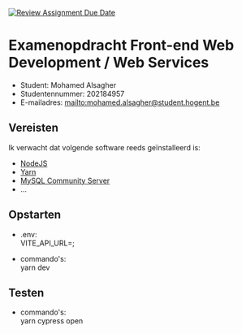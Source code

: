[![Review Assignment Due Date](https://classroom.github.com/assets/deadline-readme-button-24ddc0f5d75046c5622901739e7c5dd533143b0c8e959d652212380cedb1ea36.svg)](https://classroom.github.com/a/TA_3CB_a)
# Examenopdracht Front-end Web Development / Web Services


- Student: Mohamed Alsagher
- Studentennummer: 202184957
- E-mailadres: <mailto:mohamed.alsagher@student.hogent.be>

## Vereisten

Ik verwacht dat volgende software reeds geïnstalleerd is:

- [NodeJS](https://nodejs.org)
- [Yarn](https://yarnpkg.com)
- [MySQL Community Server](https://dev.mysql.com/downloads/mysql/)
- ...


## Opstarten

- .env:<br />
VITE_API_URL=;<br />

- commando's:<br />
yarn dev<br />

## Testen

- commando's:<br />
yarn cypress open<br />
